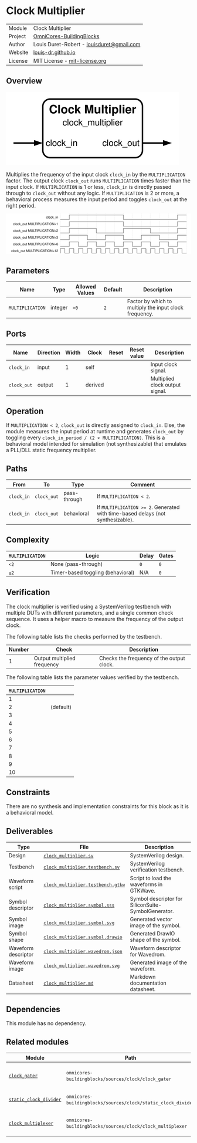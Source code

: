 # Clock Multiplier

|         |                                                                                  |
| ------- | -------------------------------------------------------------------------------- |
| Module  | Clock Multiplier                                                                 |
| Project | [OmniCores-BuildingBlocks](https://github.com/Louis-DR/OmniCores-BuildingBlocks) |
| Author  | Louis Duret-Robert - [louisduret@gmail.com](mailto:louisduret@gmail.com)         |
| Website | [louis-dr.github.io](https://louis-dr.github.io)                                 |
| License | MIT License - [mit-license.org](https://mit-license.org)                         |

## Overview

![clock_multiplier](clock_multiplier.symbol.svg)

Multiplies the frequency of the input clock `clock_in` by the `MULTIPLICATION` factor. The output clock `clock_out` runs `MULTIPLICATION` times faster than the input clock. If `MULTIPLICATION` is 1 or less, `clock_in` is directly passed through to `clock_out` without any logic. If `MULTIPLICATION` is 2 or more, a behavioral process measures the input period and toggles `clock_out` at the right period.

![clock_multiplier](clock_multiplier.wavedrom.svg)

## Parameters

| Name             | Type    | Allowed Values | Default | Description                                            |
| ---------------- | ------- | -------------- | ------- | ------------------------------------------------------ |
| `MULTIPLICATION` | integer | `>0`           | `2`     | Factor by which to multiply the input clock frequency. |

## Ports

| Name        | Direction | Width | Clock   | Reset | Reset value | Description                     |
| ----------- | --------- | ----- | ------- | ----- | ----------- | ------------------------------- |
| `clock_in`  | input     | 1     | self    |       |             | Input clock signal.             |
| `clock_out` | output    | 1     | derived |       |             | Multiplied clock output signal. |

## Operation

If `MULTIPLICATION < 2`, `clock_out` is directly assigned to `clock_in`. Else, the module measures the input period at runtime and generates `clock_out` by toggling every `clock_in_period / (2 × MULTIPLICATION)`. This is a behavioral model intended for simulation (not synthesizable) that emulates a PLL/DLL static frequency multiplier.

## Paths

| From       | To          | Type         | Comment                                                                         |
| ---------- | ----------- | ------------ | ------------------------------------------------------------------------------- |
| `clock_in` | `clock_out` | pass-through | If `MULTIPLICATION < 2`.                                                        |
| `clock_in` | `clock_out` | behavioral   | If `MULTIPLICATION >= 2`. Generated with time-based delays (not synthesizable). |

## Complexity

| `MULTIPLICATION` | Logic                             | Delay | Gates |
| ---------------- | --------------------------------- | ----- | ----- |
| `<2`             | None (pass-through)               | `0`   | `0`   |
| `≥2`             | Timer-based toggling (behavioral) | N/A   | `0`   |

## Verification

The clock multiplier is verified using a SystemVerilog testbench with multiple DUTs with different parameters, and a single common check sequence. It uses a helper macro to measure the frequency of the output clock.

The following table lists the checks performed by the testbench.

| Number | Check                       | Description                               |
| ------ | --------------------------- | ----------------------------------------- |
| 1      | Output multiplied frequency | Checks the frequency of the output clock. |

The following table lists the parameter values verified by the testbench.

| `MULTIPLICATION` |           |
| ---------------- | --------- |
| 1                |           |
| 2                | (default) |
| 3                |           |
| 4                |           |
| 5                |           |
| 6                |           |
| 7                |           |
| 8                |           |
| 9                |           |
| 10               |           |

## Constraints

There are no synthesis and implementation constraints for this block as it is a behavioral model.

## Deliverables

| Type                | File                                                                 | Description                                         |
| ------------------- | -------------------------------------------------------------------- | --------------------------------------------------- |
| Design              | [`clock_multiplier.sv`](clock_multiplier.sv)                         | SystemVerilog design.                               |
| Testbench           | [`clock_multiplier.testbench.sv`](clock_multiplier.testbench.sv)     | SystemVerilog verification testbench.               |
| Waveform script     | [`clock_multiplier.testbench.gtkw`](clock_multiplier.testbench.gtkw) | Script to load the waveforms in GTKWave.            |
| Symbol descriptor   | [`clock_multiplier.symbol.sss`](clock_multiplier.symbol.sss)         | Symbol descriptor for SiliconSuite-SymbolGenerator. |
| Symbol image        | [`clock_multiplier.symbol.svg`](clock_multiplier.symbol.svg)         | Generated vector image of the symbol.               |
| Symbol shape        | [`clock_multiplier.symbol.drawio`](clock_multiplier.symbol.drawio)   | Generated DrawIO shape of the symbol.               |
| Waveform descriptor | [`clock_multiplier.wavedrom.json`](clock_multiplier.wavedrom.json)   | Waveform descriptor for Wavedrom.                   |
| Waveform image      | [`clock_multiplier.wavedrom.svg`](clock_multiplier.wavedrom.svg)     | Generated image of the waveform.                    |
| Datasheet           | [`clock_multiplier.md`](clock_multiplier.md)                         | Markdown documentation datasheet.                   |

## Dependencies

This module has no dependency.

## Related modules

| Module                                                                    | Path                                                          | Comment                               |
| ------------------------------------------------------------------------- | ------------------------------------------------------------- | ------------------------------------- |
| [`clock_gater`](../clock_gater/clock_gater.md)                            | `omnicores-buildingblocks/sources/clock/clock_gater`          | Clock gater behavioral model.         |
| [`static_clock_divider`](../static_clock_divider/static_clock_divider.md) | `omnicores-buildingblocks/sources/clock/static_clock_divider` | Static clock divider.                 |
| [`clock_multiplexer`](../clock_multiplexer/clock_multiplexer.md)          | `omnicores-buildingblocks/sources/clock/clock_multiplexer`    | Multiplexer to select between clocks. |
